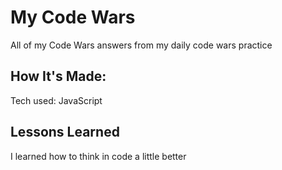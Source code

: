 # My Code Wars

All of my Code Wars answers from my daily code wars practice

## How It's Made:

Tech used: JavaScript


## Lessons Learned

I learned how to think in code a little better 



